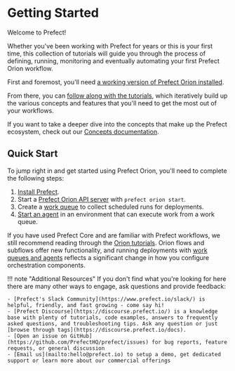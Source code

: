 # Getting Started

Welcome to Prefect!  

Whether you've been working with Prefect for years or this is your first time, this collection of tutorials will guide you through the process of defining, running, monitoring and eventually automating your first Prefect Orion workflow.  

First and foremost, you'll need [a working version of Prefect Orion installed](installation.md).  

From there, you can [follow along with the tutorials](/tutorials/first-steps/), which iteratively build up the various concepts and features that you'll need to get the most out of your workflows.  

If you want to take a deeper dive into the concepts that make up the Prefect ecosystem, check out our [Concepts documentation](/concepts/overview).

## Quick Start

To jump right in and get started using Prefect Orion, you'll need to complete the following steps:

1. [Install Prefect](/getting-started/installation/).
2. Start a [Prefect Orion API server](/ui/overview/) with `prefect orion start`.
3. Create a [work queue](/concepts/work-queues/#work-queue-overview) to collect scheduled runs for deployments.
4. [Start an agent](/concepts/work-queues/#agent-overview) in an environment that can execute work from a work queue.

If you have used Prefect Core and are familiar with Prefect workflows, we still recommend reading through the [Orion tutorials](/tutorials/first-steps/). Orion flows and subflows offer new functionality, and running deployments with [work queues and agents](/tutorials/deployments/) reflects a significant change in how you configure orchestration components.

!!! note "Additional Resources"
    If you don't find what you're looking for here there are many other ways to engage, ask questions and provide feedback:

    - [Prefect's Slack Community](https://www.prefect.io/slack/) is helpful, friendly, and fast growing - come say hi!
    - [Prefect Discourse](https://discourse.prefect.io/) is a knowledge base with plenty of tutorials, code examples, answers to frequently asked questions, and troubleshooting tips. Ask any question or just [browse through tags](https://discourse.prefect.io/docs).
    - [Open an issue on GitHub](https://github.com/PrefectHQ/prefect/issues) for bug reports, feature requests, or general discussion
    - [Email us](mailto:hello@prefect.io) to setup a demo, get dedicated support or learn more about our commercial offerings
